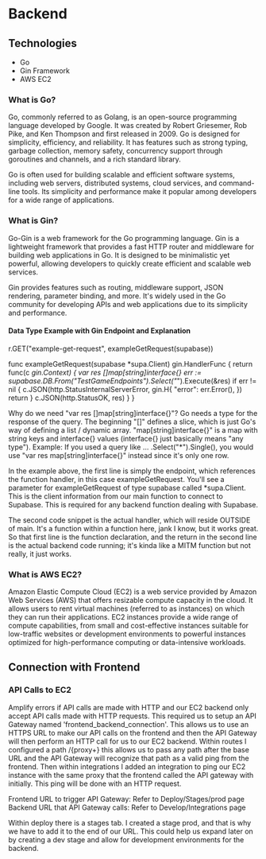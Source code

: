 # Backend

## Technologies
- Go
- Gin Framework
- AWS EC2

### What is Go?


Go, commonly referred to as Golang, is an open-source programming language developed by Google. It was created by Robert Griesemer, Rob Pike, and Ken Thompson and first released in 2009. Go is designed for simplicity, efficiency, and reliability. It has features such as strong typing, garbage collection, memory safety, concurrency support through goroutines and channels, and a rich standard library.

Go is often used for building scalable and efficient software systems, including web servers, distributed systems, cloud services, and command-line tools. Its simplicity and performance make it popular among developers for a wide range of applications.

### What is Gin?

Go-Gin is a web framework for the Go programming language. Gin is a lightweight framework that provides a fast HTTP router and middleware for building web applications in Go. It is designed to be minimalistic yet powerful, allowing developers to quickly create efficient and scalable web services.

Gin provides features such as routing, middleware support, JSON rendering, parameter binding, and more. It's widely used in the Go community for developing APIs and web applications due to its simplicity and performance.

#### Data Type Example with Gin Endpoint and Explanation

r.GET("example-get-request", exampleGetRequest(supabase))

func exampleGetRequest(supabase *supa.Client) gin.HandlerFunc {
	return func(c *gin.Context) {
		var res []map[string]interface{}
		err := supabase.DB.From("TestGameEndpoints").Select("*").Execute(&res)
		if err != nil {
			c.JSON(http.StatusInternalServerError, gin.H{
				"error": err.Error(),
			})
			return
		}
		c.JSON(http.StatusOK, res)
	}
}


Why do we need "var res []map[string]interface{}"? Go needs a type for the response of the query. The beginning "[]" defines a slice,
which is just Go's way of defining a list / dynamic array. "map[string]interface{}" is a map with string keys and interface{} values (interface{} just
basically means "any type"). Example: If you used a query like ... .Select("*").Single(), you would use "var res map[string]interface{}" instead since it's only
one row.

In the example above, the first line is simply the endpoint, which references the function handler, in this case exampleGetRequest. You'll see a parameter for exampleGetRequest of type supabase called *supa.Client. This is the client information from our main function to connect to Supabase. This is required for any backend function dealing with Supabase.

The second code snippet is the actual handler, which will reside OUTSIDE of main. It's a function within a function here, jank I know, but it works great. So that first line is the function declaration, and the return in the second line is the actual backend code running; it's kinda like a MITM function but not really, it just works. 

### What is AWS EC2?

Amazon Elastic Compute Cloud (EC2) is a web service provided by Amazon Web Services (AWS) that offers resizable compute capacity in the cloud. It allows users to rent virtual machines (referred to as instances) on which they can run their applications. EC2 instances provide a wide range of compute capabilities, from small and cost-effective instances suitable for low-traffic websites or development environments to powerful instances optimized for high-performance computing or data-intensive workloads.

## Connection with Frontend

### API Calls to EC2

Amplify errors if API calls are made with HTTP and our EC2 backend only accept API calls made with HTTP requests. This required us to setup an API Gateway named 'frontend_backend_connection'. This allows us to use an HTTPS URL to make our API calls on the frontend and then the API Gateway will then perform an HTTP call for us to our EC2 backend. Within routes I configured a path /{proxy+} this allows us to pass any path after the base URL and the API Gateway will recognize that path as a valid ping from the frontend. Then within integrations I added an integration to ping our EC2 instance with the same proxy that the frontend called the API gateway with initially. This ping will be done with an HTTP request.

Frontend URL to trigger API Gateway: Refer to Deploy/Stages/prod page
Backend URL that API Gateway calls: Refer to Develop/Integrations page

Within deploy there is a stages tab. I created a stage prod, and that is why we have to add it to the end of our URL. This could help us expand later on by creating a dev stage and allow for development environments for the backend. 